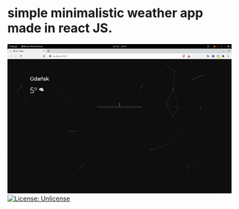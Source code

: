 # simple minimalistic weather app made in react JS.
![Demo](demo/demo.gif)
[![License: Unlicense](https://img.shields.io/badge/license-Unlicense-blue.svg)](http://unlicense.org/)
